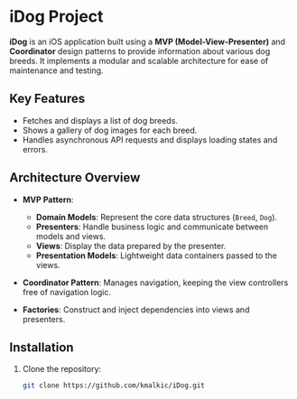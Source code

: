 # iDog Project

**iDog** is an iOS application built using a **MVP (Model-View-Presenter)** and **Coordinator** design patterns to provide information about various dog breeds. It implements a modular and scalable architecture for ease of maintenance and testing.

## Key Features
- Fetches and displays a list of dog breeds.
- Shows a gallery of dog images for each breed.
- Handles asynchronous API requests and displays loading states and errors.

## Architecture Overview
- **MVP Pattern**: 
  - **Domain Models**: Represent the core data structures (`Breed`, `Dog`).
  - **Presenters**: Handle business logic and communicate between models and views.
  - **Views**: Display the data prepared by the presenter.
  - **Presentation Models**: Lightweight data containers passed to the views.

- **Coordinator Pattern**: Manages navigation, keeping the view controllers free of navigation logic.

- **Factories**: Construct and inject dependencies into views and presenters.

## Installation
1. Clone the repository:
   ```bash
   git clone https://github.com/kmalkic/iDog.git
